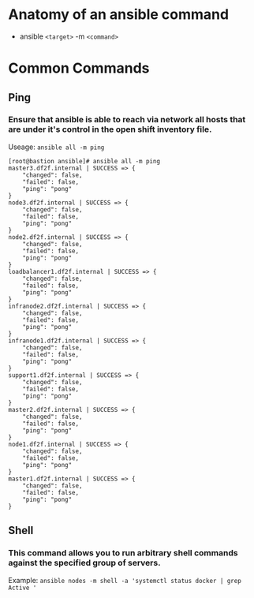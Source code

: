 <!-- TITLE: Openshift Ansible Cmds -->
<!-- SUBTITLE: A list of commong and useful Openshift Ansible Cmds -->


# Anatomy of an ansible command
* ansible `<target>` -m `<command>`




# Common Commands
## Ping
### Ensure that ansible is able to reach via network all hosts that are under it's control in the open shift inventory file.
Useage: `ansible all -m ping`

```text
[root@bastion ansible]# ansible all -m ping
master3.df2f.internal | SUCCESS => {
    "changed": false, 
    "failed": false, 
    "ping": "pong"
}
node3.df2f.internal | SUCCESS => {
    "changed": false, 
    "failed": false, 
    "ping": "pong"
}
node2.df2f.internal | SUCCESS => {
    "changed": false, 
    "failed": false, 
    "ping": "pong"
}
loadbalancer1.df2f.internal | SUCCESS => {
    "changed": false, 
    "failed": false, 
    "ping": "pong"
}
infranode2.df2f.internal | SUCCESS => {
    "changed": false, 
    "failed": false, 
    "ping": "pong"
}
infranode1.df2f.internal | SUCCESS => {
    "changed": false, 
    "failed": false, 
    "ping": "pong"
}
support1.df2f.internal | SUCCESS => {
    "changed": false, 
    "failed": false, 
    "ping": "pong"
}
master2.df2f.internal | SUCCESS => {
    "changed": false, 
    "failed": false, 
    "ping": "pong"
}
node1.df2f.internal | SUCCESS => {
    "changed": false, 
    "failed": false, 
    "ping": "pong"
}
master1.df2f.internal | SUCCESS => {
    "changed": false, 
    "failed": false, 
    "ping": "pong"
}

```

## Shell
### This command allows you to run arbitrary shell commands against the specified group of servers.
Example: `ansible nodes -m shell -a 'systemctl status docker | grep Active '`


